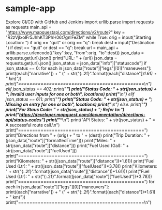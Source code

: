 # sample-app
Explore CI/CD with GitHub and Jenkins
import urllib.parse
import requests as requests
main_api = "https://www.mapquestapi.com/directions/v2/route?"
key = "R2zVjlxolFr5JhhKT3PhH06t7gnIFeZM"
while True:
 orig = input("Starting Location: ")
 if orig == "quit" or orig == "q":
     break
 dest = input("Destination: ")
 if dest == "quit" or dest == "q":
     break
url = main_api + urllib.parse.urlencode({"key":key, "from":orig, "to":dest})
json_data = requests.get(url).json()
print("URL: " + (url))
json_data = requests.get(url).json()
json_status = json_data["info"]["statuscode"]
if json_status == 0:
    for each in json_data["route"]["legs"][0]["maneuvers"]:
        print((each["narrative"]) + " (" +
str("{:.2f}".format((each["distance"])*1.61) + " km)"))
        print("=============================================\n")
elif json_status == 402:
     print("**********************************************")
     print("Status Code: " + str(json_status) + "; Invalid user inputs for one or both",
locations)
     print("**********************************************\n")
elif json_status == 611:
     print("**********************************************")
     print("Status Code: " + str(json_status) + "; Missing an entry for one or both",
locations)
     print("**********************************************\n")
else:
 print("************************************************************************")
 print("For Staus Code: " + str(json_status) + "; Refer to:")
 print("https://developer.mapquest.com/documentation/directions-api/status-codes")
 print("************************************************************************\n")
 print("API Status: " + str(json_status) + " = A successful route call.\n")
 print("=============================================")
 print("Directions from " + (orig) + " to " + (dest))
 print("Trip Duration: " + (json_data["route"]["formattedTime"]))
 print("Miles: " + str(json_data["route"]["distance"]))
 print("Fuel Used (Gal): " + str(json_data["route"]["fuelUsed"]))
 print("=============================================")
 print("Kilometers: " + str((json_data["route"]["distance"])*1.61))
 print("Fuel Used (Ltr): " + str((json_data["route"]["fuelUsed"])*3.78))
print("Kilometers: " + str("{:.2f}".format((json_data["route"]["distance"])*1.61)))
print("Fuel Used (Ltr): " + str("{:.2f}".format((json_data["route"]["fuelUsed"])*3.78)))
print("=============================================")
for each in json_data["route"]["legs"][0]["maneuvers"]:
 print((each["narrative"]) + " (" + str("{:.2f}".format((each["distance"])*1.61) + " km)"))
print("=============================================\n")
